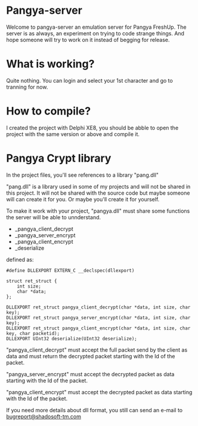 # Pangya-server
Welcome to pangya-server an emulation server for Pangya FreshUp.
The server is as always, an experiment on trying to code strange things. And hope someone will try to work on it instead of begging for release.

# What is working?
Quite nothing. You can login and select your 1st character and go to tranning for now.

# How to compile?
I created the project with Delphi XE8, you should be abble to open the project with the same version or above and compile it.

# Pangya Crypt library
In the project files, you'll see references to a library "pang.dll"

"pang.dll" is a library used in some of my projects and will not be shared in this project. It will not be shared with the source code but maybe someone will can create it for you. Or maybe you'll create it for yourself.

To make it work with your project, "pangya.dll" must share some functions the server will be able to unnderstand.
  - _pangya_client_decrypt
  - _pangya_server_encrypt
  - _pangya_client_encrypt
  - _deserialize

defined as:

    #define DLLEXPORT EXTERN_C __declspec(dllexport)
    
    struct ret_struct {
	    int size;
	    char *data;
    };

    DLLEXPORT ret_struct pangya_client_decrypt(char *data, int size, char key);
    DLLEXPORT ret_struct pangya_server_encrypt(char *data, int size, char key);
    DLLEXPORT ret_struct pangya_client_encrypt(char *data, int size, char key, char packetid);
    DLLEXPORT UInt32 deserialize(UInt32 deserialize);

"pangya_client_decrypt" must accept the full packet send by the client as data and must return the decrypted packet starting with the Id of the packet.

"pangya_server_encrypt" must accept the decrypted packet as data starting with the Id of the packet.

"pangya_client_encrypt" must accept the decrypted packet as data starting with the Id of the packet.

If you need more details about dll format, you still can send an e-mail to bugreport@shadosoft-tm.com
